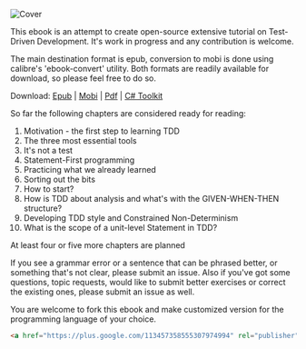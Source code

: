 ![Cover](https://raw.github.com/grzesiek-galezowski/tdd-ebook/master/cover-small.png)

This ebook is an attempt to create open-source extensive tutorial on Test-Driven Development. It's work in progress and any contribution is welcome.

The main destination format is epub, conversion to mobi is done using calibre's 'ebook-convert' utility. Both formats are readily available for download, so please feel free to do so.

Download: 
[Epub](https://dl.dropboxusercontent.com/u/220139/Test-Driven%20Development%20-%20Extensive%20Tutorial.epub) |
[Mobi](https://dl.dropboxusercontent.com/u/220139/Test-Driven%20Development%20-%20Extensive%20Tutorial.mobi) |
[Pdf](https://dl.dropboxusercontent.com/u/220139/Test-Driven%20Development%20-%20Extensive%20Tutorial.pdf) |
[C# Toolkit](https://github.com/grzesiek-galezowski/tdd-toolkit)

So far the following chapters are considered ready for reading:

 1. Motivation - the first step to learning TDD
 1. The three most essential tools
 1. It's not a test
 1. Statement-First programming
 1. Practicing what we already learned
 1. Sorting out the bits
 1. How to start?
 1. How is TDD about analysis and what's with the GIVEN-WHEN-THEN structure?
 1. Developing TDD style and Constrained Non-Determinism
 1. What is the scope of a unit-level Statement in TDD?

At least four or five more chapters are planned

If you see a grammar error or a sentence that can be phrased better, or something that's not clear, please submit an issue. Also if you've got some questions, topic requests, would like to submit better exercises or correct the existing ones, please submit an issue as well.

You are welcome to fork this ebook and make customized version for the programming language of your choice.


```HTML
<a href="https://plus.google.com/113457358555307974994" rel="publisher">Google+</a>
```

